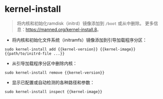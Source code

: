 # kernel-install

> 将内核和初始化ramdisk（initrd）镜像添加到 `/boot` 或从中删除。
> 更多信息：<https://manned.org/kernel-install.8>。

- 将内核和初始化文件系统（initramfs）镜像添加到引导加载程序分区：

`sudo kernel-install add {{kernel-version}} {{kernel-image}} {{path/to/initrd-file ...}}`

- 从引导加载程序分区中删除内核：

`sudo kernel-install remove {{kernel-version}}`

- 显示已配置或自动检测的各种路径和参数：

`sudo kernel-install inspect {{kernel-image}}`